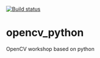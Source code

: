 

[![Build status](https://ci.appveyor.com/api/projects/status/3y5vy0c2vexvg79u?svg=true)](https://ci.appveyor.com/project/pirahansiah/opencv-python)  


# opencv_python
OpenCV workshop based on python 

